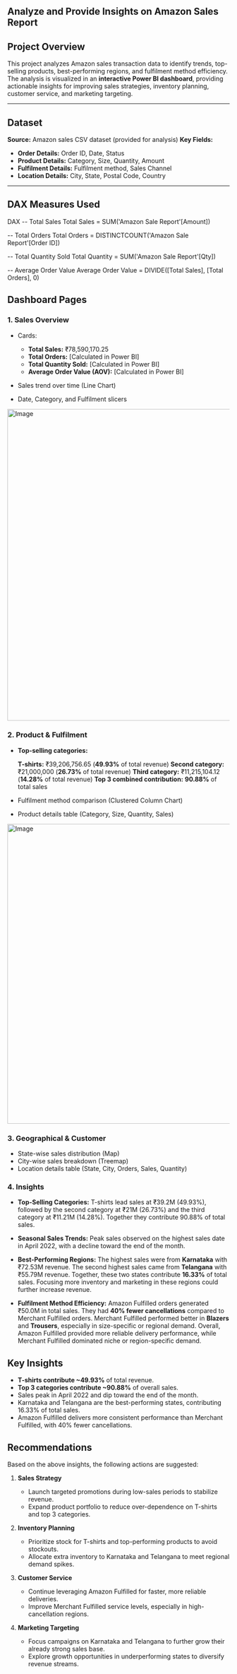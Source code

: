 Analyze and Provide Insights on Amazon Sales Report
-----------------------------------------------------

## Project Overview

This project analyzes Amazon sales transaction data to identify trends, top-selling products, best-performing regions, and fulfilment method efficiency.
The analysis is visualized in an **interactive Power BI dashboard**, providing actionable insights for improving sales strategies, inventory planning, customer service, and marketing targeting.

---

##  Dataset

**Source:** Amazon sales CSV dataset (provided for analysis)
**Key Fields:**

* **Order Details:** Order ID, Date, Status
* **Product Details:** Category, Size, Quantity, Amount
* **Fulfilment Details:** Fulfilment method, Sales Channel
* **Location Details:** City, State, Postal Code, Country

---

##  DAX Measures Used

DAX
-- Total Sales
Total Sales = SUM('Amazon Sale Report'[Amount])

-- Total Orders
Total Orders = DISTINCTCOUNT('Amazon Sale Report'[Order ID])

-- Total Quantity Sold
Total Quantity = SUM('Amazon Sale Report'[Qty])

-- Average Order Value
Average Order Value = DIVIDE([Total Sales], [Total Orders], 0)



## Dashboard Pages

### **1. Sales Overview**

* Cards:

  * **Total Sales:** ₹78,590,170.25
  * **Total Orders:** \[Calculated in Power BI]
  * **Total Quantity Sold:** \[Calculated in Power BI]
  * **Average Order Value (AOV):** \[Calculated in Power BI]
* Sales trend over time (Line Chart)
* Date, Category, and Fulfilment slicers
<img width="1308" height="706" alt="Image" src="https://github.com/user-attachments/assets/cf6f8282-5438-48bd-bf03-3f789f6358eb" />


### **2. Product & Fulfilment**

* **Top-selling categories:**

  **T-shirts:** ₹39,206,756.65 (**49.93%** of total revenue)
  **Second category:** ₹21,000,000 (**26.73%** of total revenue)
  **Third category:** ₹11,215,104.12 (**14.28%** of total revenue)
  **Top 3 combined contribution:** **90.88%** of total sales
* Fulfilment method comparison (Clustered Column Chart)
* Product details table (Category, Size, Quantity, Sales)
<img width="826" height="679" alt="Image" src="https://github.com/user-attachments/assets/98fe716f-0a00-4b48-b933-67ac09c8fba2" />


### **3. Geographical & Customer**

* State-wise sales distribution (Map)
* City-wise sales breakdown (Treemap)
* Location details table (State, City, Orders, Sales, Quantity)

### **4. Insights**

* **Top-Selling Categories:**
  T-shirts lead sales at ₹39.2M (49.93%), followed by the second category at ₹21M (26.73%) and the third category at ₹11.21M (14.28%). Together they contribute 90.88% of total sales.

* **Seasonal Sales Trends:**
  Peak sales observed on the highest sales date in April 2022, with a decline toward the end of the month.

* **Best-Performing Regions:**
  The highest sales were from **Karnataka** with ₹72.53M revenue.
  The second highest sales came from **Telangana** with ₹55.79M revenue.
  Together, these two states contribute **16.33%** of total sales.
  Focusing more inventory and marketing in these regions could further increase revenue.

* **Fulfilment Method Efficiency:**
  Amazon Fulfilled orders generated ₹50.0M in total sales.
  They had **40% fewer cancellations** compared to Merchant Fulfilled orders.
  Merchant Fulfilled performed better in **Blazers** and **Trousers**, especially in size-specific or regional demand.
  Overall, Amazon Fulfilled provided more reliable delivery performance, while Merchant Fulfilled dominated niche or region-specific demand.


## Key Insights

* **T-shirts contribute \~49.93%** of total revenue.
* **Top 3 categories contribute \~90.88%** of overall sales.
* Sales peak in April 2022 and dip toward the end of the month.
* Karnataka and Telangana are the best-performing states, contributing 16.33% of total sales.
* Amazon Fulfilled delivers more consistent performance than Merchant Fulfilled, with 40% fewer cancellations.


## Recommendations

Based on the above insights, the following actions are suggested:

1. **Sales Strategy**

   * Launch targeted promotions during low-sales periods to stabilize revenue.
   * Expand product portfolio to reduce over-dependence on T-shirts and top 3 categories.

2. **Inventory Planning**

   * Prioritize stock for T-shirts and top-performing products to avoid stockouts.
   * Allocate extra inventory to Karnataka and Telangana to meet regional demand spikes.

3. **Customer Service**

   * Continue leveraging Amazon Fulfilled for faster, more reliable deliveries.
   * Improve Merchant Fulfilled service levels, especially in high-cancellation regions.

4. **Marketing Targeting**

   * Focus campaigns on Karnataka and Telangana to further grow their already strong sales base.
   * Explore growth opportunities in underperforming states to diversify revenue streams.

